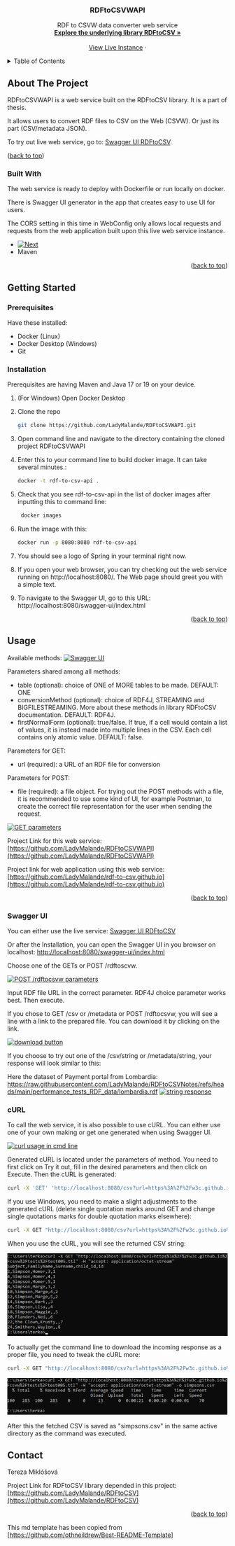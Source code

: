 <!-- Improved compatibility of back to top link: See: https://github.com/othneildrew/Best-README-Template/pull/73 -->
<a id="readme-top"></a>
<!--
*** Thanks for checking out the Best-README-Template. If you have a suggestion
*** that would make this better, please fork the repo and create a pull request
*** or simply open an issue with the tag "enhancement".
*** Don't forget to give the project a star!
*** Thanks again! Now go create something AMAZING! :D
-->



<!-- PROJECT SHIELDS -->
<!--
*** I'm using markdown "reference style" links for readability.
*** Reference links are enclosed in brackets [ ] instead of parentheses ( ).
*** See the bottom of this document for the declaration of the reference variables
*** for contributors-url, forks-url, etc. This is an optional, concise syntax you may use.
*** https://www.markdownguide.org/basic-syntax/#reference-style-links
-->

<!-- This md template has been copied from https://github.com/othneildrew/Best-README-Template -->

<!-- PROJECT LOGO -->
<br />
<div>


<h3 align="center">RDFtoCSVWAPI</h3>

  <p align="center"> 
    RDF to CSVW data converter web service
    <br />
    <a href="https://github.com/LadyMalande/RDFtoCSV"><strong>Explore the underlying library RDFtoCSV »</strong></a>
    <br />
    <br />
    <a href="https://rdf-to-csvw.onrender.com/swagger-ui/index.html">View Live Instance</a>
    ·
   </p>
</div>



<!-- TABLE OF CONTENTS -->
<details>
  <summary>Table of Contents</summary>
  <ol>
    <li>
      <a href="#about-the-project">About The Project</a>
      <ul>
        <li><a href="#built-with">Built With</a></li>
      </ul>
    </li>
    <li>
      <a href="#getting-started">Getting Started</a>
      <ul>
        <li><a href="#prerequisites">Prerequisites</a></li>
        <li><a href="#installation">Installation</a></li>
      </ul>
    </li>
    <li><a href="#usage">Usage</a>
      <ul>
        <li><a href="#swagger-ui">Swagger UI</a></li>
        <li><a href="#curl">cURL</a></li>
      </ul>
    </li>
    <li><a href="#contact">Contact</a></li>
  </ol>
</details>



<!-- ABOUT THE PROJECT -->
## About The Project
<div id=“about-the-project”></div>
RDFtoCSVWAPI is a web service built on the RDFtoCSV library. It is a part of thesis.

It allows users to convert RDF files to CSV on the Web (CSVW). Or just its part (CSV/metadata JSON).

To try out live web service, go to: [Swagger UI RDFtoCSV](https://rdf-to-csvw.onrender.com/swagger-ui/index.html).


<p>(<a href="#readme-top">back to top</a>)</p>



### Built With
<div id=“built-with”></div>
The web service is ready to deploy with Dockerfile or run locally on docker.

There is Swagger UI generator in the app that creates easy to use UI for users.

The CORS setting in this time in WebConfig only allows local requests and requests from the web application built upon this live web service instance.

* [![Next][Java]][Java-url]
* Maven

<p align="right">(<a href="#readme-top">back to top</a>)</p>



<!-- GETTING STARTED -->
## Getting Started


### Prerequisites

Have these installed:
* Docker (Linux)
* Docker Desktop (Windows)
* Git

### Installation

Prerequisites are having Maven and Java 17 or 19 on your device.

1. (For Windows) Open Docker Desktop

2. Clone the repo
   ```sh
   git clone https://github.com/LadyMalande/RDFtoCSVWAPI.git
   ```
3. Open command line and navigate to the directory containing the cloned project RDFtoCSVWAPI

4. Enter this to your command line to build docker image. It can take several minutes.:
   ```sh
   docker -t rdf-to-csv-api .
    ```
5. Check that you see rdf-to-csv-api in the list of docker images after inputting this to command line:
   ```sh
    docker images
   ```
6. Run the image with this:
    ```sh
    docker run -p 8080:8080 rdf-to-csv-api
   ```
7. You should see a logo of Spring in your terminal right now.
8. If you open your web browser, you can try checking out the web service running on http://localhost:8080/.
    The Web page should greet you with a simple text.
9. To navigate to the Swagger UI, go to this URL: http://localhost:8080/swagger-ui/index.html
<p align="right">(<a href="#readme-top">back to top</a>)</p>



<!-- USAGE EXAMPLES -->
## Usage
Available methods:
  <a href="https://rdf-to-csvw.onrender.com/swagger-ui/index.html">
    <img src="images/swaggerUIRDFtoCSVWAPI.png" alt="Swagger UI" >
  </a>

Parameters shared among all methods:

* table (optional): choice of ONE of MORE tables to be made. DEFAULT: ONE
* conversionMethod (optional): choice of RDF4J, STREAMING and BIGFILESTREAMING. More about these methods in library RDFtoCSV documentation. DEFAULT: RDF4J.
* firstNormalForm (optional): true/false. If true, if a cell would contain a list of values, it is instead made into multiple lines in the CSV. Each cell contains only atomic value. DEFAULT: false.

Parameters for GET:
* url (required): a URL of an RDF file for conversion

Parameters for POST: 
* file (required): a file object. For trying out the POST methods with a file, it is recommended to use some kind of UI, for example Postman, to create the correct file representation for the user when sending the request.

<a href="https://rdf-to-csvw.onrender.com/swagger-ui/index.html">
<img src="images/GETparameters.png" alt="GET parameters" >
</a>

Project Link for this web service: [https://github.com/LadyMalande/RDFtoCSVWAPI](https://github.com/LadyMalande/RDFtoCSVWAPI)

Project link for web application using this web service: [https://github.com/LadyMalande/rdf-to-csv.github.io](https://github.com/LadyMalande/rdf-to-csv.github.io)

<p align="right">(<a href="#readme-top">back to top</a>)</p>

### Swagger UI

You can either use the live service: [Swagger UI RDFtoCSV](https://rdf-to-csvw.onrender.com/swagger-ui/index.html)

Or after the Installation, you can open the Swagger UI in you browser on localhost: [http://localhost:8080/swagger-ui/index.html](http://localhost:8080/swagger-ui/index.html)

Choose one of the GETs or POST /rdftoscvw.

<a href="https://rdf-to-csvw.onrender.com/swagger-ui/index.html">
<img src="images/simpsons_post_parameters.png" alt="POST /rdftocsvw parameters" >
</a>

Input RDF file URL in the correct parameter. RDF4J choice parameter works best. Then execute.

If you chose to GET /csv or /metadata or POST /rdftocsvw, you will see a line with a link to the prepared file. 
You can download it by clicking on the link.

<a href="https://rdf-to-csvw.onrender.com/swagger-ui/index.html">
<img src="images/simpsons_post_download.png" alt="download button" >
</a>

If you choose to try out one of the /csv/string or /metadata/string, your response will look similar to this:

Here the dataset of Payment portal from Lombardia: https://raw.githubusercontent.com/LadyMalande/RDFtoCSVNotes/refs/heads/main/performance_tests_RDF_data/lombardia.rdf
<a href="https://rdf-to-csvw.onrender.com/swagger-ui/index.html">
<img src="images/metadata_string_response.png" alt="string response" >
</a>

### cURL
To call the web service, it is also possible to use cURL. You can either use one of your own making or get one generated 
when using Swagger UI.

<a href="https://rdf-to-csvw.onrender.com/swagger-ui/index.html">
<img src="images/onlycURL.png" alt="curl usage in cmd line" >
</a>

Generated cURL is located under the parameters of method. You need to first click on Try it out, fill in the desired parameters 
and then click on Execute. Then the cURL is generated:
```sh
curl -X 'GET' 'http://localhost:8080/csv?url=https%3A%2F%2Fw3c.github.io%2Fcsvw%2Ftests%2Ftest005.ttl' -H 'accept: application/octet-stream'
```

If you use Windows, you need to make a slight adjustments to the generated cURL (delete single quotation marks around GET and 
change single quotations marks for double quotation marks elsewhere):

```sh
curl -X GET "http://localhost:8080/csv?url=https%3A%2F%2Fw3c.github.io%2Fcsvw%2Ftests%2Ftest005.ttl" -H "accept: application/octet-stream"
```
When you use the cURL, you will see the returned CSV string:

<a href="https://rdf-to-csvw.onrender.com/swagger-ui/index.html">
<img src="images/curlUsedInCMDLineOnWindowsCSV.png" alt="curl usage in cmd line" >
</a>

To actually get the command line to download the incoming response as a proper file, you need to tweak the cURL more:
```sh
curl -X GET "http://localhost:8080/csv?url=https%3A%2F%2Fw3c.github.io%2Fcsvw%2Ftests%2Ftest005.ttl" -H "accept: application/octet-stream" -o simpsons.csv
```
<a href="https://rdf-to-csvw.onrender.com/swagger-ui/index.html">
<img src="images/curlToDownloadTheFile.png" alt="curl usage in cmd line download" >
</a>

After this the fetched CSV is saved as "simpsons.csv" in the same active directory as the command was executed.




<!-- CONTACT -->
## Contact

Tereza Miklóšová

Project Link for RDFtoCSV library depended in this project: [https://github.com/LadyMalande/RDFtoCSV](https://github.com/LadyMalande/RDFtoCSV)

<p align="right">(<a href="#readme-top">back to top</a>)</p>




<!-- MARKDOWN LINKS & IMAGES -->
<!-- https://www.markdownguide.org/basic-syntax/#reference-style-links -->
[linkedin-shield]: https://img.shields.io/badge/-LinkedIn-black.svg?style=for-the-badge&logo=linkedin&colorB=555
[linkedin-url]: https://www.linkedin.com/in/tereza-miklosova/
[Java]: https://img.shields.io/badge/Java-%23ED8B00.svg?logo=openjdk&logoColor=white
[Java-url]: https://www.java.com/en/

This md template has been copied from [https://github.com/othneildrew/Best-README-Template]